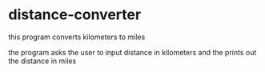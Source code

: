 # distance-converter
this program converts kilometers to miles 

the program asks the user to input distance in kilometers and the prints out the distance in miles
